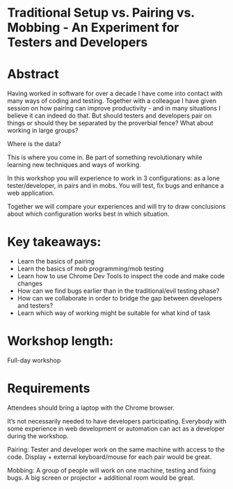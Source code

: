 # Traditional Setup vs. Pairing vs. Mobbing - An Experiment for Testers and Developers

# Abstract

Having worked in software for over a decade I have come into contact with many ways of coding and testing. Together with a colleague I have given session on how pairing can improve productivity - and in many situations I believe it can indeed do that. But should testers and developers pair on things or should they be separated by the proverbial fence? What about working in large groups?

Where is the data?

This is where you come in. Be part of something revolutionary while learning new techniques and ways of working. 

In this workshop you will experience to work in 3 configurations: as a lone tester/developer, in pairs and in mobs. You will test, fix bugs and enhance a web application. 

Together we will compare your experiences and will try to draw conclusions about which configuration works best in which situation.

# Key takeaways:

- Learn the basics of pairing
- Learn the basics of mob programming/mob testing
- Learn how to use Chrome Dev Tools to inspect the code and make code changes
- How can we find bugs earlier than in the traditional/evil testing phase?
- How can we collaborate in order to bridge the gap between developers and testers?
- Learn which way of working might be suitable for what kind of task


# Workshop length:

Full-day workshop

# Requirements

Attendees should bring a laptop with the Chrome browser.

It’s not necessarily needed to have developers participating. Everybody with some experience in web development or automation can act as a developer during the workshop.

Pairing:
Tester and developer work on the same machine with access to the code.
Display + external keyboard/mouse for each pair would be great.

Mobbing:
A group of people will work on one machine, testing and fixing bugs.
A big screen or projector + additional room would be great.
